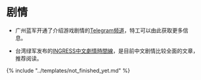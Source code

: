 # 剧情

- 广州蓝军开通了介绍游戏剧情的[Telegram频道](https://telegram.me/ingress_story2016)，特工可以由此获取更多信息。

- 台湾绿军发布的[INGRESS中文劇情時間線](http://www.ingress.game.tw/2016/03/ingress.html)，是目前中文剧情比较全面的文章，推荐阅读。


{% include "../templates/not_finished_yet.md" %}
